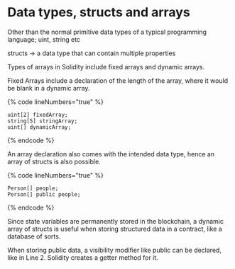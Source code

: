 # Data types, structs and arrays

Other than the normal primitive data types of a typical programming language; uint, string etc

structs -> a data type that can contain multiple properties

Types of arrays in Solidity include fixed arrays and dynamic arrays.

Fixed Arrays include a declaration of the length of the array, where it would be blank in a dynamic array.

{% code lineNumbers="true" %}
```solidity
uint[2] fixedArray;
string[5] stringArray;
uint[] dynamicArray;
```
{% endcode %}

An array declaration also comes with the intended data type, hence an array of structs is also possible.

{% code lineNumbers="true" %}
```solidity
Person[] people;
Person[] public people;
```
{% endcode %}

Since state variables are permanently stored in the blockchain, a dynamic array of structs is useful when storing structured data in a contract, like a database of sorts.

When storing public data, a visibility modifier like public can be declared, like in Line 2. Solidity creates a getter method for it.
